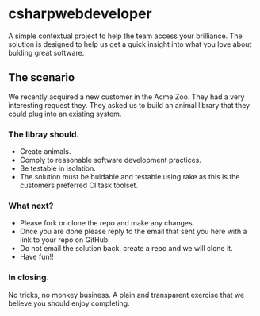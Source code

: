 # csharpwebdeveloper

A simple contextual project to help the team access your brilliance. The solution is designed to help us get a quick insight into what you love about bulding great software.

## The scenario

We recently acquired a new customer in the Acme Zoo. They had a very interesting request they. They asked us to build an animal library that they could plug into an existing system.

### The libray should.

* Create animals.
* Comply to reasonable software development practices.
* Be testable in isolation.
* The solution must be buidable and testable using rake as this is the customers preferred CI task toolset.

### What next?
* Please fork or clone the repo and make any changes.
* Once you are done please reply to the email that sent you here with a link to your repo on GitHub.
* Do not email the solution back, create a repo and we will clone it.
* Have fun!!

### In closing.

No tricks, no monkey business. A plain and transparent exercise that we believe you should enjoy completing.

